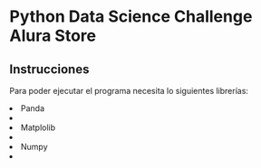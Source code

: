 <h1>Python Data Science Challenge Alura Store</h1>

<h2>Instrucciones</h2>

<p>Para poder ejecutar el programa necesita lo siguientes librerías:</P>

<li>Panda<li>
<li>Matplolib<li>
<li>Numpy<li>
